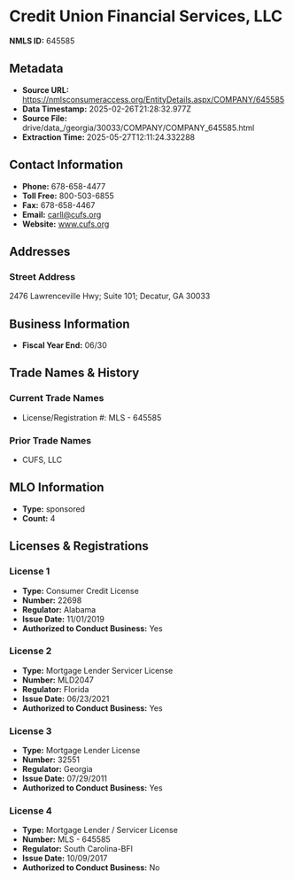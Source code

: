 # Credit Union Financial Services, LLC

**NMLS ID:** 645585

## Metadata
- **Source URL:** https://nmlsconsumeraccess.org/EntityDetails.aspx/COMPANY/645585
- **Data Timestamp:** 2025-02-26T21:28:32.977Z
- **Source File:** drive/data_/georgia/30033/COMPANY/COMPANY_645585.html
- **Extraction Time:** 2025-05-27T12:11:24.332288

## Contact Information
- **Phone:** 678-658-4477
- **Toll Free:** 800-503-6855
- **Fax:** 678-658-4467
- **Email:** carll@cufs.org
- **Website:** www.cufs.org

## Addresses
### Street Address
2476 Lawrenceville Hwy; Suite 101; Decatur, GA 30033

## Business Information
- **Fiscal Year End:** 06/30

## Trade Names & History
### Current Trade Names
- License/Registration #: MLS - 645585

### Prior Trade Names
- CUFS, LLC

## MLO Information
- **Type:** sponsored
- **Count:** 4

## Licenses & Registrations

### License 1
- **Type:** Consumer Credit License
- **Number:** 22698
- **Regulator:** Alabama
- **Issue Date:** 11/01/2019
- **Authorized to Conduct Business:** Yes

### License 2
- **Type:** Mortgage Lender Servicer License
- **Number:** MLD2047
- **Regulator:** Florida
- **Issue Date:** 06/23/2021
- **Authorized to Conduct Business:** Yes

### License 3
- **Type:** Mortgage Lender License
- **Number:** 32551
- **Regulator:** Georgia
- **Issue Date:** 07/29/2011
- **Authorized to Conduct Business:** Yes

### License 4
- **Type:** Mortgage Lender / Servicer License
- **Number:** MLS - 645585
- **Regulator:** South Carolina-BFI
- **Issue Date:** 10/09/2017
- **Authorized to Conduct Business:** No
